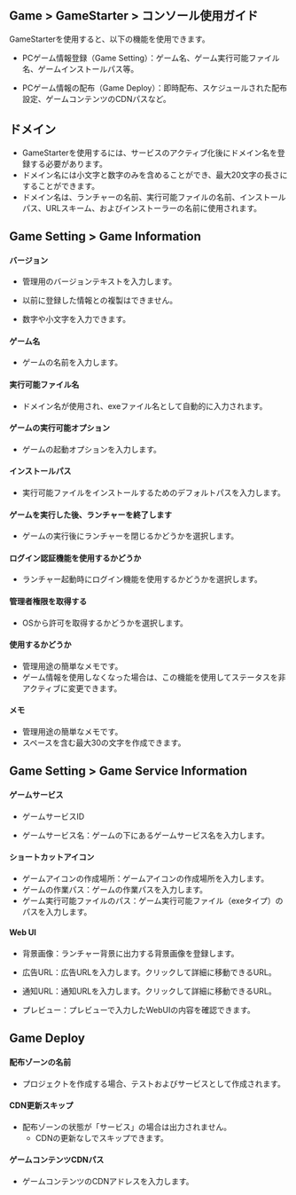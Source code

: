 ## Game > GameStarter > コンソール使用ガイド

GameStarterを使用すると、以下の機能を使用できます。

* PCゲーム情報登録（Game Setting）：ゲーム名、ゲーム実行可能ファイル名、ゲームインストールパス等。

* PCゲーム情報の配布（Game Deploy）：即時配布、スケジュールされた配布設定、ゲームコンテンツのCDNパスなど。

## ドメイン

* GameStarterを使用するには、サービスのアクティブ化後にドメイン名を登録する必要があります。
* ドメイン名には小文字と数字のみを含めることができ、最大20文字の長さにすることができます。
* ドメイン名は、ランチャーの名前、実行可能ファイルの名前、インストールパス、URLスキーム、およびインストーラーの名前に使用されます。

## Game Setting > Game Information

#### バージョン

*  管理用のバージョンテキストを入力します。

* 以前に登録した情報との複製はできません。
* 数字や小文字を入力できます。

#### ゲーム名

* ゲームの名前を入力します。

#### 実行可能ファイル名

* ドメイン名が使用され、exeファイル名として自動的に入力されます。

#### ゲームの実行可能オプション

* ゲームの起動オプションを入力します。

####  インストールパス

* 実行可能ファイルをインストールするためのデフォルトパスを入力します。

#### ゲームを実行した後、ランチャーを終了します

* ゲームの実行後にランチャーを閉じるかどうかを選択します。

#### ログイン認証機能を使用するかどうか

* ランチャー起動時にログイン機能を使用するかどうかを選択します。

#### 管理者権限を取得する

* OSから許可を取得するかどうかを選択します。

#### 使用するかどうか

* 管理用途の簡単なメモです。
* ゲーム情報を使用しなくなった場合は、この機能を使用してステータスを非アクティブに変更できます。

#### メモ

* 管理用途の簡単なメモです。
* スペースを含む最大30の文字を作成できます。



## Game Setting > Game Service Information

#### ゲームサービス

* ゲームサービスID

* ゲームサービス名：ゲームの下にあるゲームサービス名を入力します。


#### ショートカットアイコン

  * ゲームアイコンの作成場所：ゲームアイコンの作成場所を入力します。
  * ゲームの作業パス：ゲームの作業パスを入力します。
  * ゲーム実行可能ファイルのパス：ゲーム実行可能ファイル（exeタイプ）のパスを入力します。

#### Web UI

  * 背景画像：ランチャー背景に出力する背景画像を登録します。

  * 広告URL：広告URLを入力します。クリックして詳細に移動できるURL。

  * 通知URL：通知URLを入力します。クリックして詳細に移動できるURL。

  * プレビュー：プレビューで入力したWebUIの内容を確認できます。


## Game Deploy
#### 配布ゾーンの名前

  * プロジェクトを作成する場合、テストおよびサービスとして作成されます。

#### CDN更新スキップ

  * 配布ゾーンの状態が「サービス」の場合は出力されません。
    * CDNの更新なしでスキップできます。

#### ゲームコンテンツCDNパス

  * ゲームコンテンツのCDNアドレスを入力します。